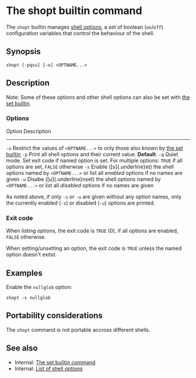 # The shopt builtin command

The `shopt` builtin manages [shell options](../../internals/shell_options.md), a
set of boolean (`on`/`off`) configuration variables that control the
behaviour of the shell.

## Synopsis

    shopt [-pqsu] [-o] <OPTNAME...>

## Description

Note: Some of these options and other shell options can also be set with
[the set builtin](../../commands/builtin/set.md).

### Options

  Option   Description
  -------- -----------------------------------------------------------------------------------------------------------------------------
  `-o`     Restrict the values of `<OPTNAME...>` to only those also known by [the set builtin](../../commands/builtin/set.md)
  `-p`     Print all shell options and their current value. **Default**.
  `-q`     Quiet mode. Set exit code if named option is set. For multiple options: `TRUE` if all options are set, `FALSE` otherwise
  `-s`     Enable ([s]{.underline}et) the shell options named by `<OPTNAME...>` or list all *enabled* options if no names are given
  `-u`     Disabe ([u]{.underline}nset) the shell options named by `<OPTNAME...>` or list all *disabled* options if no names are given

As noted above, if only `-s` or `-u` are given without any option names,
only the currently enabled (`-s`) or disabled (`-u`) options are
printed.

### Exit code

When listing options, the exit code is `TRUE` (0), if all options are
enabled, `FALSE` otherwise.

When setting/unsetting an option, the exit code is `TRUE` unless the
named option doesn\'t exitst.

## Examples

Enable the `nullglob` option:

    shopt -s nullglob

## Portability considerations

The `shopt` command is not portable accross different shells.

## See also

-   Internal: [The set builtin command](../../commands/builtin/set.md)
-   Internal: [List of shell options](../../internals/shell_options.md)
